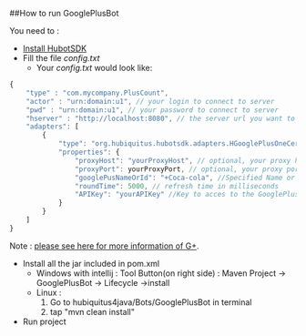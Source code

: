 ##How to run GooglePlusBot

You need to :
  * [Install HubotSDK](https://github.com/hubiquitus/hubiquitus4java/blob/master/doc/HubotSDK/installation_HubotSDK.md)
  * Fill the file _config.txt_
    - Your _config.txt_ would look like:

```js
{
    "type" : "com.mycompany.PlusCount",
    "actor" : "urn:domain:u1", // your login to connect to server
    "pwd" : "urn:domain:u1", // your password to connect to server
    "hserver" : "http://localhost:8080", // the server url you want to connect to
    "adapters": [
        {
            "type": "org.hubiquitus.hubotsdk.adapters.HGooglePlusOneCercedInBox", // fix, the path of class HGooglePlusOneCercedInBox
            "properties": {
                "proxyHost": "yourProxyHost", // optional, your proxy host
                "proxyPort": yourProxyPort, // optional, your proxy port
                "googlePusNameOrId": "+Coca-cola", //Specified Name or Id GooglePlus Page used for finding information. ie : "+Coca-cola, 111883881632877146615"
                "roundTime": 5000, // refresh time in milliseconds
                "APIKey": "yourAPIKey" //Key to acces to the GooglePlus API, it means Simple API Access.
            }
        }
    ]
}
```

Note : [please see here for more information of G+](https://developers.google.com/+/).
  * Install all the jar included in pom.xml
    - Windows with intellij : 
        Tool Button(on right side) : Maven Project -> GooglePlusBot -> Lifecycle ->install
    - Linux : 
        1. Go to hubiquitus4java/Bots/GooglePlusBot in terminal
        2. tap "mvn clean install"
  * Run project
